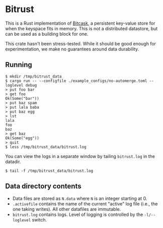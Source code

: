# Bitrust

 This is a Rust implementation of [Bitcask](https://riak.com/assets/bitcask-intro.pdf), a persistent key-value store for
 when the keyspace fits in memory. This is not a distributed datastore, but
 can be used as a building block for one.
 
 This crate hasn't been stress-tested. While it should be good enough for experimentation, we make no guarantees around data durability.
 
 ## Running

```shell
$ mkdir /tmp/bitrust_data
$ cargo run -- --configfile ./example_configs/no-automerge.toml --loglevel debug
> put foo bar
> get foo
Ok(Some("bar"))
> put baz spam
> put lala baba
> put baz egg
> lst
lala
foo
baz
> get baz
Ok(Some("egg"))
> quit 
$ less /tmp/bitrust_data/bitrust.log
```

You can view the logs in a separate window by tailing `bitrust.log` in the
datadir.

```
$ tail -f /tmp/bitrust_data/bitrust.log
```

## Data directory contents

- Data files are stored as `N.data` where `N` is an integer starting at 0.
- `.activefile` contains the name of the current "active" log file (i.e., the
one taking writes). All other datafiles are immutable.
- `bitrust.log` contains logs. Level of logging is controlled by the `-l/--loglevel` switch.
